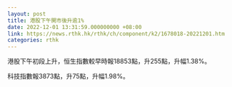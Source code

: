 ```yaml
---
layout: post
title: 港股下午開市後升逾1%
date: 2022-12-01 13:31:59.000000000 +08:00
link: https://news.rthk.hk/rthk/ch/component/k2/1678018-20221201.htm
categories: rthk
---
```


港股下午初段上升，恒生指數較早時報18853點，升255點，升幅1.38%。

科技指數報3873點，升75點，升幅1.98%。
